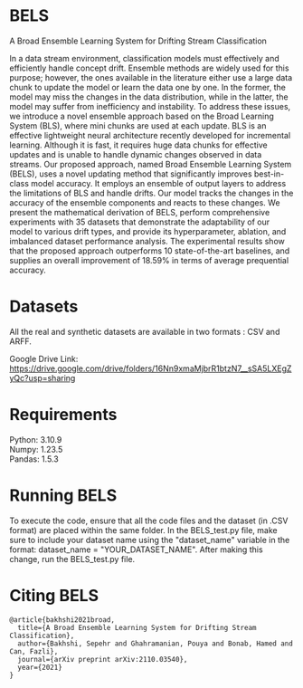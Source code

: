 # BELS
A Broad Ensemble Learning System for Drifting Stream Classification

In a data stream environment, classification models must effectively and efficiently handle
concept drift. Ensemble methods are widely used for this purpose; however, the ones available in the
literature either use a large data chunk to update the model or learn the data one by one. In the former,
the model may miss the changes in the data distribution, while in the latter, the model may suffer from
inefficiency and instability. To address these issues, we introduce a novel ensemble approach based on the
Broad Learning System (BLS), where mini chunks are used at each update. BLS is an effective lightweight
neural architecture recently developed for incremental learning. Although it is fast, it requires huge data
chunks for effective updates and is unable to handle dynamic changes observed in data streams. Our
proposed approach, named Broad Ensemble Learning System (BELS), uses a novel updating method that
significantly improves best-in-class model accuracy. It employs an ensemble of output layers to address
the limitations of BLS and handle drifts. Our model tracks the changes in the accuracy of the ensemble
components and reacts to these changes. We present the mathematical derivation of BELS, perform
comprehensive experiments with 35 datasets that demonstrate the adaptability of our model to various
drift types, and provide its hyperparameter, ablation, and imbalanced dataset performance analysis. The
experimental results show that the proposed approach outperforms 10 state-of-the-art baselines, and supplies
an overall improvement of 18.59% in terms of average prequential accuracy.

# Datasets
All the real and synthetic datasets are available in two formats : CSV and ARFF. 

Google Drive Link: https://drive.google.com/drive/folders/16Nn9xmaMjbrR1btzN7__sSA5LXEgZyQc?usp=sharing

# Requirements
Python: 3.10.9 <br />
Numpy: 1.23.5 <br />
Pandas:  1.5.3 <br />

# Running BELS

To execute the code, ensure that all the code files and the dataset (in .CSV format) are placed within the same folder. In the BELS_test.py file, make sure to include your dataset name using the "dataset_name" variable in the format: dataset_name = "YOUR_DATASET_NAME". After making this change, run the BELS_test.py file.

# Citing BELS

```plaintext
@article{bakhshi2021broad,
  title={A Broad Ensemble Learning System for Drifting Stream Classification},
  author={Bakhshi, Sepehr and Ghahramanian, Pouya and Bonab, Hamed and Can, Fazli},
  journal={arXiv preprint arXiv:2110.03540},
  year={2021}
}
```



